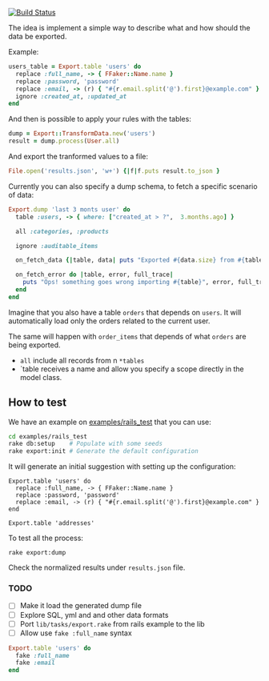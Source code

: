 [![Build Status](https://travis-ci.org/jonatas/export.svg?branch=master)](https://travis-ci.org/jonatas/export)

The idea is implement a simple way to describe what and how should the data be
exported.

Example:

```ruby
users_table = Export.table 'users' do
  replace :full_name, -> { FFaker::Name.name }
  replace :password, 'password'
  replace :email, -> (r) { "#{r.email.split('@').first}@example.com" }
  ignore :created_at, :updated_at
end
```

And then is possible to apply your rules with the tables:

```ruby
dump = Export::TransformData.new('users')
result = dump.process(User.all)
```

And export the tranformed values to a file:

```ruby
File.open('results.json', 'w+') {|f|f.puts result.to_json }
```

Currently you can also specify a dump schema, to fetch a specific scenario of
data:


```ruby
Export.dump 'last 3 monts user' do
  table :users, -> { where: ["created_at > ?",  3.months.ago] }

  all :categories, :products

  ignore :auditable_items

  on_fetch_data {|table, data| puts "Exported #{data.size} from #{table}" }

  on_fetch_error do |table, error, full_trace|
    puts "Ops! something goes wrong importing #{table}", error, full_trace
  end
end
```

Imagine that you also have a table `orders` that depends on `users`. It will
automatically load only the orders related to the current user.

The same will happen with `order_items` that depends of what `orders` are being
exported.

- `all` include all records from n `*tables`
- `table receives a name and allow you specify a scope directly in the model class.


## How to test

We have an example on [examples/rails_test](examples/rails_test) that you can
use:

```bash
cd examples/rails_test
rake db:setup    # Populate with some seeds
rake export:init # Generate the default configuration
```

It will generate an initial suggestion with setting up the configuration:

```
Export.table 'users' do
  replace :full_name, -> { FFaker::Name.name }
  replace :password, 'password'
  replace :email, -> (r) { "#{r.email.split('@').first}@example.com" }
end

Export.table 'addresses'
```

To test all the process:

```
rake export:dump
```

Check the normalized results under `results.json` file.

### TODO

- [ ] Make it load the generated dump file
- [ ] Explore SQL, yml and and other data formats
- [ ] Port `lib/tasks/export.rake` from rails example to the lib
- [ ] Allow use `fake :full_name` syntax

```ruby
Export.table 'users' do
  fake :full_name
  fake :email
end
```
